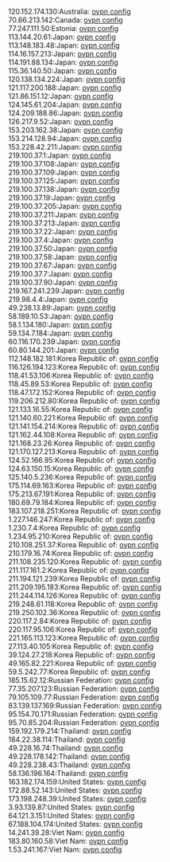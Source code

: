 120.152.174.130:Australia: [ovpn config](vpn/120_152_174_130.ovpn)  
70.66.213.142:Canada: [ovpn config](vpn/70_66_213_142.ovpn)  
77.247.111.50:Estonia: [ovpn config](vpn/77_247_111_50.ovpn)  
113.144.20.61:Japan: [ovpn config](vpn/113_144_20_61.ovpn)  
113.148.183.48:Japan: [ovpn config](vpn/113_148_183_48.ovpn)  
114.16.157.213:Japan: [ovpn config](vpn/114_16_157_213.ovpn)  
114.191.88.134:Japan: [ovpn config](vpn/114_191_88_134.ovpn)  
115.36.140.50:Japan: [ovpn config](vpn/115_36_140_50.ovpn)  
120.138.134.224:Japan: [ovpn config](vpn/120_138_134_224.ovpn)  
121.117.200.188:Japan: [ovpn config](vpn/121_117_200_188.ovpn)  
121.86.151.12:Japan: [ovpn config](vpn/121_86_151_12.ovpn)  
124.145.61.204:Japan: [ovpn config](vpn/124_145_61_204.ovpn)  
124.209.188.86:Japan: [ovpn config](vpn/124_209_188_86.ovpn)  
126.217.9.52:Japan: [ovpn config](vpn/126_217_9_52.ovpn)  
153.203.162.38:Japan: [ovpn config](vpn/153_203_162_38.ovpn)  
153.214.128.94:Japan: [ovpn config](vpn/153_214_128_94.ovpn)  
153.228.42.211:Japan: [ovpn config](vpn/153_228_42_211.ovpn)  
219.100.37.1:Japan: [ovpn config](vpn/219_100_37_1.ovpn)  
219.100.37.108:Japan: [ovpn config](vpn/219_100_37_108.ovpn)  
219.100.37.109:Japan: [ovpn config](vpn/219_100_37_109.ovpn)  
219.100.37.125:Japan: [ovpn config](vpn/219_100_37_125.ovpn)  
219.100.37.138:Japan: [ovpn config](vpn/219_100_37_138.ovpn)  
219.100.37.19:Japan: [ovpn config](vpn/219_100_37_19.ovpn)  
219.100.37.205:Japan: [ovpn config](vpn/219_100_37_205.ovpn)  
219.100.37.211:Japan: [ovpn config](vpn/219_100_37_211.ovpn)  
219.100.37.213:Japan: [ovpn config](vpn/219_100_37_213.ovpn)  
219.100.37.22:Japan: [ovpn config](vpn/219_100_37_22.ovpn)  
219.100.37.4:Japan: [ovpn config](vpn/219_100_37_4.ovpn)  
219.100.37.50:Japan: [ovpn config](vpn/219_100_37_50.ovpn)  
219.100.37.58:Japan: [ovpn config](vpn/219_100_37_58.ovpn)  
219.100.37.67:Japan: [ovpn config](vpn/219_100_37_67.ovpn)  
219.100.37.7:Japan: [ovpn config](vpn/219_100_37_7.ovpn)  
219.100.37.90:Japan: [ovpn config](vpn/219_100_37_90.ovpn)  
219.167.241.239:Japan: [ovpn config](vpn/219_167_241_239.ovpn)  
219.98.4.4:Japan: [ovpn config](vpn/219_98_4_4.ovpn)  
49.238.13.89:Japan: [ovpn config](vpn/49_238_13_89.ovpn)  
58.189.10.53:Japan: [ovpn config](vpn/58_189_10_53.ovpn)  
58.1.134.180:Japan: [ovpn config](vpn/58_1_134_180.ovpn)  
59.134.7.184:Japan: [ovpn config](vpn/59_134_7_184.ovpn)  
60.116.170.239:Japan: [ovpn config](vpn/60_116_170_239.ovpn)  
60.80.144.201:Japan: [ovpn config](vpn/60_80_144_201.ovpn)  
112.148.182.181:Korea Republic of: [ovpn config](vpn/112_148_182_181.ovpn)  
116.126.194.123:Korea Republic of: [ovpn config](vpn/116_126_194_123.ovpn)  
118.41.53.106:Korea Republic of: [ovpn config](vpn/118_41_53_106.ovpn)  
118.45.89.53:Korea Republic of: [ovpn config](vpn/118_45_89_53.ovpn)  
118.47.172.152:Korea Republic of: [ovpn config](vpn/118_47_172_152.ovpn)  
119.206.212.80:Korea Republic of: [ovpn config](vpn/119_206_212_80.ovpn)  
121.133.16.55:Korea Republic of: [ovpn config](vpn/121_133_16_55.ovpn)  
121.140.60.221:Korea Republic of: [ovpn config](vpn/121_140_60_221.ovpn)  
121.141.154.214:Korea Republic of: [ovpn config](vpn/121_141_154_214.ovpn)  
121.162.44.108:Korea Republic of: [ovpn config](vpn/121_162_44_108.ovpn)  
121.168.23.26:Korea Republic of: [ovpn config](vpn/121_168_23_26.ovpn)  
121.170.127.213:Korea Republic of: [ovpn config](vpn/121_170_127_213.ovpn)  
124.52.166.95:Korea Republic of: [ovpn config](vpn/124_52_166_95.ovpn)  
124.63.150.15:Korea Republic of: [ovpn config](vpn/124_63_150_15.ovpn)  
125.140.5.236:Korea Republic of: [ovpn config](vpn/125_140_5_236.ovpn)  
175.114.69.163:Korea Republic of: [ovpn config](vpn/175_114_69_163.ovpn)  
175.213.67.191:Korea Republic of: [ovpn config](vpn/175_213_67_191.ovpn)  
180.69.79.184:Korea Republic of: [ovpn config](vpn/180_69_79_184.ovpn)  
183.107.218.251:Korea Republic of: [ovpn config](vpn/183_107_218_251.ovpn)  
1.227.146.247:Korea Republic of: [ovpn config](vpn/1_227_146_247.ovpn)  
1.230.7.4:Korea Republic of: [ovpn config](vpn/1_230_7_4.ovpn)  
1.234.95.210:Korea Republic of: [ovpn config](vpn/1_234_95_210.ovpn)  
210.108.251.37:Korea Republic of: [ovpn config](vpn/210_108_251_37.ovpn)  
210.179.16.74:Korea Republic of: [ovpn config](vpn/210_179_16_74.ovpn)  
211.108.235.120:Korea Republic of: [ovpn config](vpn/211_108_235_120.ovpn)  
211.117.161.2:Korea Republic of: [ovpn config](vpn/211_117_161_2.ovpn)  
211.194.121.239:Korea Republic of: [ovpn config](vpn/211_194_121_239.ovpn)  
211.209.195.183:Korea Republic of: [ovpn config](vpn/211_209_195_183.ovpn)  
211.244.114.126:Korea Republic of: [ovpn config](vpn/211_244_114_126.ovpn)  
219.248.61.118:Korea Republic of: [ovpn config](vpn/219_248_61_118.ovpn)  
219.250.102.36:Korea Republic of: [ovpn config](vpn/219_250_102_36.ovpn)  
220.117.2.84:Korea Republic of: [ovpn config](vpn/220_117_2_84.ovpn)  
220.117.95.106:Korea Republic of: [ovpn config](vpn/220_117_95_106.ovpn)  
221.165.113.123:Korea Republic of: [ovpn config](vpn/221_165_113_123.ovpn)  
27.113.40.105:Korea Republic of: [ovpn config](vpn/27_113_40_105.ovpn)  
39.124.27.218:Korea Republic of: [ovpn config](vpn/39_124_27_218.ovpn)  
49.165.82.221:Korea Republic of: [ovpn config](vpn/49_165_82_221.ovpn)  
59.5.242.77:Korea Republic of: [ovpn config](vpn/59_5_242_77.ovpn)  
185.15.62.12:Russian Federation: [ovpn config](vpn/185_15_62_12.ovpn)  
77.35.207.123:Russian Federation: [ovpn config](vpn/77_35_207_123.ovpn)  
79.105.109.77:Russian Federation: [ovpn config](vpn/79_105_109_77.ovpn)  
83.139.137.169:Russian Federation: [ovpn config](vpn/83_139_137_169.ovpn)  
95.154.70.171:Russian Federation: [ovpn config](vpn/95_154_70_171.ovpn)  
95.70.85.204:Russian Federation: [ovpn config](vpn/95_70_85_204.ovpn)  
159.192.179.214:Thailand: [ovpn config](vpn/159_192_179_214.ovpn)  
184.22.38.114:Thailand: [ovpn config](vpn/184_22_38_114.ovpn)  
49.228.16.74:Thailand: [ovpn config](vpn/49_228_16_74.ovpn)  
49.228.178.142:Thailand: [ovpn config](vpn/49_228_178_142.ovpn)  
49.228.238.43:Thailand: [ovpn config](vpn/49_228_238_43.ovpn)  
58.136.196.164:Thailand: [ovpn config](vpn/58_136_196_164.ovpn)  
163.182.174.159:United States: [ovpn config](vpn/163_182_174_159.ovpn)  
172.88.52.143:United States: [ovpn config](vpn/172_88_52_143.ovpn)  
173.198.248.39:United States: [ovpn config](vpn/173_198_248_39.ovpn)  
3.93.139.87:United States: [ovpn config](vpn/3_93_139_87.ovpn)  
64.121.3.151:United States: [ovpn config](vpn/64_121_3_151.ovpn)  
67.188.104.174:United States: [ovpn config](vpn/67_188_104_174.ovpn)  
14.241.39.28:Viet Nam: [ovpn config](vpn/14_241_39_28.ovpn)  
183.80.160.58:Viet Nam: [ovpn config](vpn/183_80_160_58.ovpn)  
1.53.241.167:Viet Nam: [ovpn config](vpn/1_53_241_167.ovpn)  
